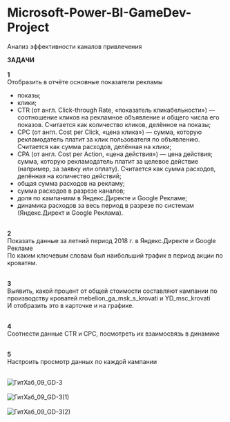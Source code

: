 # Microsoft-Power-BI-GameDev-Project
Анализ эффективности каналов привлечения

**ЗАДАЧИ**<br><br>
**1**<br>
Отобразить в отчёте основные показатели рекламы<br>
- показы;<br>
- клики;<br>
- CTR (от англ. Click-through Rate, «показатель кликабельности») — соотношение кликов на рекламное объявление и общего числа его показов. Считается как количество кликов, делённое на показы;<br>
- CPC (от англ. Cost per Click, «цена клика») — сумма, которую рекламодатель платит за клик пользователя по объявлению. Считается как сумма расходов, делённая на клики;<br>
- CPA (от англ. Cost per Action, «цена действия») — цена действия; сумма, которую рекламодатель платит за целевое действие (например, за заявку или оплату). Считается как сумма расходов, делённая на количество действий;<br>
- общая сумма расходов на рекламу;<br>
- сумма расходов в разрезе каналов;<br>
- доля по кампаниям в Яндекс.Директе и Google Рекламе;<br>
- динамика расходов за весь период в разрезе по системам (Яндекс.Директ и Google Реклама).<br><br>

**2**<br>
Показать данные за летний период 2018 г. в Яндекс.Директе и Google Рекламе<br>
По каким ключевым словам был наибольший трафик в период акции по кроватям.<br><br>

**3**<br>
Выявить, какой процент от общей стоимости составляют кампании по производству кроватей mebelion_ga_msk_s_krovati и YD_msc_krovati<br>
И отобразить это в карточке и на графике.<br><br>

**4**<br>
Соотнести данные CTR и CPC, посмотреть их взаимосвязь в динамике<br><br>

**5**<br>
Настроить просмотр данных по каждой кампании<br><br>

![ГитХаб_09_GD-3](https://user-images.githubusercontent.com/110056199/217571354-eba6ee6e-1918-482c-aad6-806f50a3079b.jpg)
<br><br>
![ГитХаб_09_GD-3(1)](https://user-images.githubusercontent.com/110056199/217571550-c2813ce3-99df-46a8-92cf-6544f1fc9d5e.jpg)
<br><br>
![ГитХаб_09_GD-3(2)](https://user-images.githubusercontent.com/110056199/217571630-25c7eeef-5117-4ac5-a1b3-627a07c79add.jpg)


